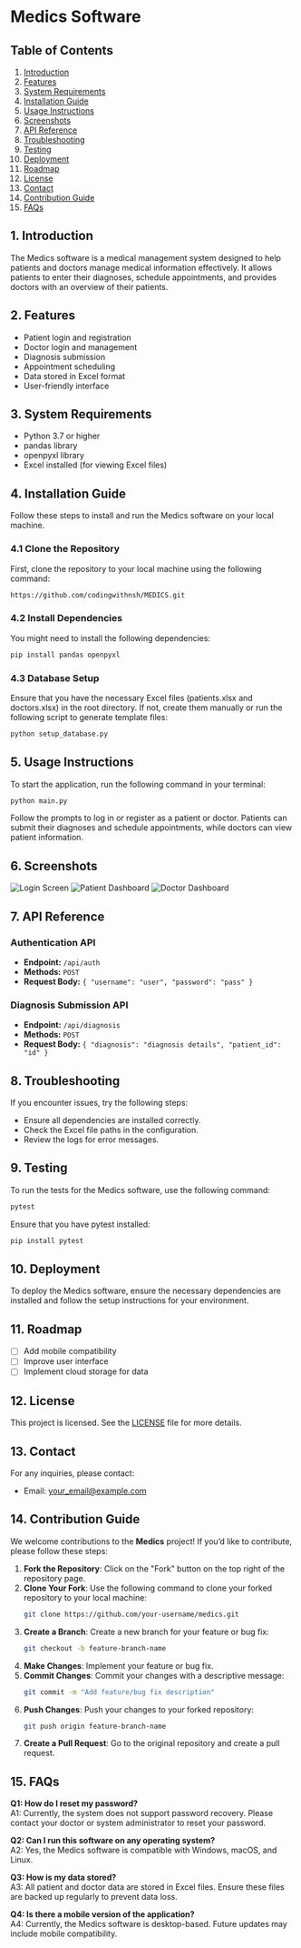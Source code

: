 
# Medics Software

## Table of Contents
1. [Introduction](#1-introduction)
2. [Features](#2-features)
3. [System Requirements](#3-system-requirements)
4. [Installation Guide](#4-installation-guide)
5. [Usage Instructions](#5-usage-instructions)
6. [Screenshots](#6-screenshots)
7. [API Reference](#7-api-reference)
8. [Troubleshooting](#8-troubleshooting)
9. [Testing](#9-testing)
10. [Deployment](#10-deployment)
11. [Roadmap](#11-roadmap)
12. [License](#12-license)
13. [Contact](#13-contact)
14. [Contribution Guide](#14-contribution-guide)
15. [FAQs](#15-faqs)

## 1. Introduction
The Medics software is a medical management system designed to help patients and doctors manage medical information effectively. It allows patients to enter their diagnoses, schedule appointments, and provides doctors with an overview of their patients.

## 2. Features
- Patient login and registration
- Doctor login and management
- Diagnosis submission
- Appointment scheduling
- Data stored in Excel format
- User-friendly interface

## 3. System Requirements
- Python 3.7 or higher
- pandas library
- openpyxl library
- Excel installed (for viewing Excel files)

## 4. Installation Guide
Follow these steps to install and run the Medics software on your local machine.

### 4.1 Clone the Repository
First, clone the repository to your local machine using the following command:
```bash
https://github.com/codingwithnsh/MEDICS.git
```

### 4.2 Install Dependencies
You might need to install the following dependencies:
```bash
pip install pandas openpyxl
```

### 4.3 Database Setup
Ensure that you have the necessary Excel files (patients.xlsx and doctors.xlsx) in the root directory. If not, create them manually or run the following script to generate template files:
```bash
python setup_database.py
```

## 5. Usage Instructions
To start the application, run the following command in your terminal:
```bash
python main.py
```

Follow the prompts to log in or register as a patient or doctor. Patients can submit their diagnoses and schedule appointments, while doctors can view patient information.

## 6. Screenshots
![Login Screen](Images/login%20screen.png)
![Patient Dashboard](Images/patient%20dashboard.png)
![Doctor Dashboard](Images/doctor%20dashboard.png)

## 7. API Reference
### Authentication API
- **Endpoint:** `/api/auth`
- **Methods:** `POST`
- **Request Body:** `{ "username": "user", "password": "pass" }`

### Diagnosis Submission API
- **Endpoint:** `/api/diagnosis`
- **Methods:** `POST`
- **Request Body:** `{ "diagnosis": "diagnosis details", "patient_id": "id" }`

## 8. Troubleshooting
If you encounter issues, try the following steps:
- Ensure all dependencies are installed correctly.
- Check the Excel file paths in the configuration.
- Review the logs for error messages.

## 9. Testing
To run the tests for the Medics software, use the following command:
```bash
pytest
```

Ensure that you have pytest installed:
```bash
pip install pytest
```

## 10. Deployment
To deploy the Medics software, ensure the necessary dependencies are installed and follow the setup instructions for your environment.

## 11. Roadmap
- [ ] Add mobile compatibility
- [ ] Improve user interface
- [ ] Implement cloud storage for data

## 12. License
This project is licensed. See the [LICENSE](LICENSE.md) file for more details.

## 13. Contact
For any inquiries, please contact:
- Email: your_email@example.com

## 14. Contribution Guide
We welcome contributions to the **Medics** project! If you’d like to contribute, please follow these steps:

1. **Fork the Repository**: Click on the "Fork" button on the top right of the repository page.
2. **Clone Your Fork**: Use the following command to clone your forked repository to your local machine:
   ```bash
   git clone https://github.com/your-username/medics.git
   ```
3. **Create a Branch**: Create a new branch for your feature or bug fix:
   ```bash
   git checkout -b feature-branch-name
   ```
4. **Make Changes**: Implement your feature or bug fix.
5. **Commit Changes**: Commit your changes with a descriptive message:
   ```bash
   git commit -m "Add feature/bug fix description"
   ```
6. **Push Changes**: Push your changes to your forked repository:
   ```bash
   git push origin feature-branch-name
   ```
7. **Create a Pull Request**: Go to the original repository and create a pull request.

## 15. FAQs
**Q1: How do I reset my password?**  
A1: Currently, the system does not support password recovery. Please contact your doctor or system administrator to reset your password.

**Q2: Can I run this software on any operating system?**  
A2: Yes, the Medics software is compatible with Windows, macOS, and Linux.

**Q3: How is my data stored?**  
A3: All patient and doctor data are stored in Excel files. Ensure these files are backed up regularly to prevent data loss.

**Q4: Is there a mobile version of the application?**  
A4: Currently, the Medics software is desktop-based. Future updates may include mobile compatibility.
